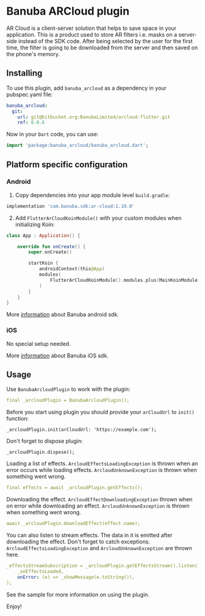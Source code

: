 # Banuba ARCloud plugin

AR Cloud is a client-server solution that helps to save space in your application. This is a product used to store AR filters i.e. masks on a server-side instead of the SDK code. After being selected by the user for the first time, the filter is going to be downloaded from the server and then saved on the phone's memory.



## Installing

To use this plugin, add `banuba_arcloud` as a dependency in your pubspec.yaml file:

```yaml
banuba_arcloud:
  git:
    url: git@bitbucket.org:BanubaLimited/arcloud-flutter.git
    ref: 0.0.6
```

Now in your `Dart` code, you can use:

```dart
import 'package:banuba_arcloud/banuba_arcloud.dart';
```



## Platform specific configuration

### Android

1. Copy dependencies into your app module level `build.gradle`:

```groovy
implementation 'com.banuba.sdk:ar-cloud:1.19.0'
```

2. Add `FlutterArCloudKoinModule()` with your custom modules when initializing Koin:

```kotlin
class App : Application() {

    override fun onCreate() {
        super.onCreate()

        startKoin {
            androidContext(this@App)
            modules(
                FlutterArCloudKoinModule().modules.plus(MainKoinModule().module),
            )
        }
    }
}
```

More [information](https://docs.banuba.com/face-ar-sdk/android/android_overview) about Banuba android sdk.



### iOS

No special setup needed.

More [information](https://docs.banuba.com/face-ar-sdk/ios/ios_overview) about Banuba iOS sdk.



## Usage

Use `BanubaArcloudPlugin` to work with the plugin:

```yaml
final _arcloudPlugin = BanubaArcloudPlugin();
```

Before you start using plugin you should provide your `arCloudUrl` to `init()` function:

```
_arcloudPlugin.init(arCloudUrl: 'https://example.com');
```
Don't forget to dispose plugin:

```
_arcloudPlugin.dispose();
```

Loading a list of effects.  `ArcloudEffectsLoadingException` is thrown when an error occurs while loading effects. `ArcloudUnknownException` is thrown when something went wrong.

```yaml
final effects = await _arcloudPlugin.getEffects();
```

Downloading the effect. `ArcloudEffectDownloadingException` thrown when on error while downloading an effect. `ArcloudUnknownException` is thrown when something went wrong.

```yaml
await _arcloudPlugin.downloadEffect(effect.name);
```

You can also listen to stream effects. The data in it is emitted after downloading the effect. Don't forget to catch exceptions. `ArcloudEffectsLoadingException` and `ArcloudUnknownException` are thrown here.

```yaml
_effectsStreamSubscription = _arcloudPlugin.getEffectsStream().listen(
	_onEffectsLoaded,
	onError: (e) => _showMessage(e.toString()),
);
```

See the sample for more information on using the plugin.

Enjoy!

